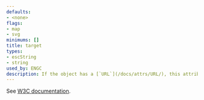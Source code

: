 ```yaml
---
defaults:
- <none>
flags:
- map
- svg
minimums: []
title: target
types:
- escString
- string
used_by: ENGC
description: If the object has a [`URL`](/docs/attrs/URL/), this attribute determines which window of the browser is used for the URL.
---
```


See [W3C documentation](http://www.w3.org/TR/html401/present/frames.html#adef-target).
